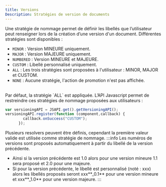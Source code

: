 ```yaml
---
title: Versions
Description: Stratégies de version de documents
---
```


Une stratégie de nommage permet de définir les libellés que l’utilisateur peut renseigner lors de la création d’une version d'un document. Différentes stratégies sont disponibles : 

* `MINOR` :  Version MINEURE uniquement. 
* `MAJOR`  : Version MAJEURE uniquement.
* `NUMBERED` : Version MINEURE et MAJEURE.
* `CUSTOM` : Libellé personnalisé uniquement.
* `ALL` : Les trois stratégies sont proposées à l'utilisateur : MINOR, MAJOR et CUSTOM.
* `NONE` : Aucune stratégie, l'action de promotion n'est pas affichée.

<br/>
Par défaut, la stratégie `ALL` est appliquée. L’API Javascript permet de restreindre ces stratégies de nommage proposées aux utilisateurs : 

```javascript 
var versioningAPI = JSAPI.get().getVersioningAPI();
versioningAPI.register(function (component,callback) {
        callback.onSuccess("CUSTOM");
      });
```
Plusieurs resolvers peuvent être définis, cependant la première valeur valide est utilisée comme stratégie de nommage.
:::info
Les numéros de versions sont proposés automatiquement à partir du libellé de la version précédente. 

* Ainsi si la version précédente est 1.0 alors pour une version mineure 1.1 sera proposé et 2.0 pour une majeure. 
* Si pour la version précédente, le libellé est personnalisé (noté : xxx) alors les libellés proposés seront xxx**_0.1** pour une version mineure et xxx**_1.0** pour une version majeure. 
:::
